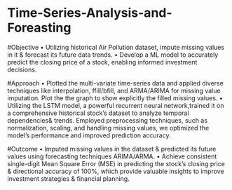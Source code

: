 # Time-Series-Analysis-and-Foreasting
#Objective 
         • Utilizing historical Air Pollution dataset, impute missing values in it & forecast its future data trends.
         • Develop a ML model to accurately predict the closing price of a stock, enabling informed investment decisions.

#Approach
         • Plotted the multi-variate time-series data and applied diverse techniques like interpolation, ffill/bfill, and
           ARMA/ARIMA for missing value imputation. Plot the the graph to show explicitly the filled missing values.
         • Utilizing the LSTM model, a powerful recurrent neural network,trained it on a comprehensive historical stock’s
           dataset to analyze temporal dependencies& trends. Employed preprocessing techniques, such as normalization, scaling,
           and handling missing values, we optimized the model’s performance and improved prediction accuracy.
           
#Outcome 
         • Imputed missing values in the dataset & predicted its future values using forecasting techniques ARIMA/ARMA.
         • Achieve consistent single-digit Mean Square Error (MSE) in predicting the stock’s closing price & directional
           accuracy of 100%, which provide valuable insights to improve investment strategies & financial planning.
